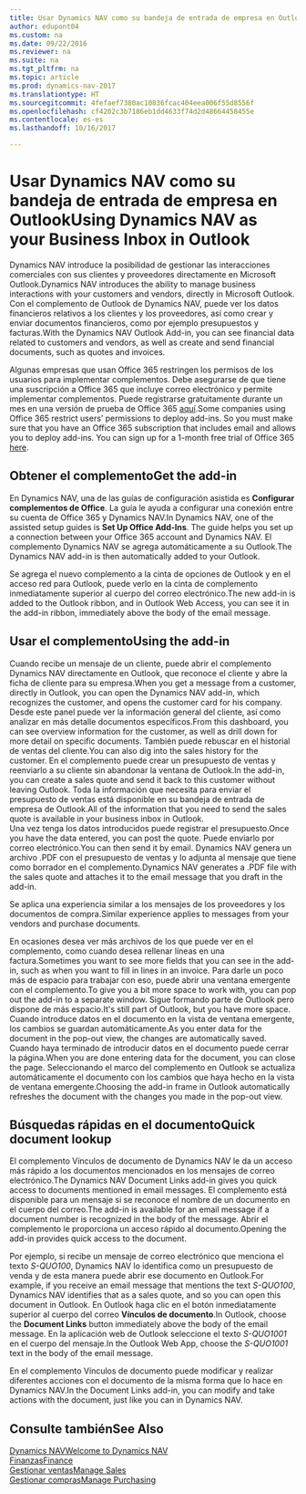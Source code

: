 ```yaml
---
title: Usar Dynamics NAV como su bandeja de entrada de empresa en Outlook
author: edupont04
ms.custom: na
ms.date: 09/22/2016
ms.reviewer: na
ms.suite: na
ms.tgt_pltfrm: na
ms.topic: article
ms.prod: dynamics-nav-2017
ms.translationtype: HT
ms.sourcegitcommit: 4fefaef7380ac10836fcac404eea006f55d8556f
ms.openlocfilehash: cf4202c3b7186eb1dd4633f74d2d48664458455e
ms.contentlocale: es-es
ms.lasthandoff: 10/16/2017

---
```


# <a name="using-dynamics-nav-as-your-business-inbox-in-outlook"></a><span data-ttu-id="41264-102">Usar Dynamics NAV como su bandeja de entrada de empresa en Outlook</span><span class="sxs-lookup"><span data-stu-id="41264-102">Using Dynamics NAV as your Business Inbox in Outlook</span></span>
<span data-ttu-id="41264-103">Dynamics NAV introduce la posibilidad de gestionar las interacciones comerciales con sus clientes y proveedores directamente en Microsoft Outlook.</span><span class="sxs-lookup"><span data-stu-id="41264-103">Dynamics NAV introduces the ability to manage business interactions with your customers and vendors, directly in Microsoft Outlook.</span></span> <span data-ttu-id="41264-104">Con el complemento de Outlook de Dynamics NAV, puede ver los datos financieros relativos a los clientes y los proveedores, así como crear y enviar documentos financieros, como por ejemplo presupuestos y facturas.</span><span class="sxs-lookup"><span data-stu-id="41264-104">With the Dynamics NAV Outlook Add-in, you can see financial data related to customers and vendors, as well as create and send financial documents, such as quotes and invoices.</span></span>  

<span data-ttu-id="41264-105">Algunas empresas que usan Office 365 restringen los permisos de los usuarios para implementar complementos. Debe asegurarse de que tiene una suscripción a Office 365 que incluye correo electrónico y permite implementar complementos. Puede registrarse gratuitamente durante un mes en una versión de prueba de Office 365 [aquí](https://products.office.com/try).</span><span class="sxs-lookup"><span data-stu-id="41264-105">Some companies using Office 365 restrict users’ permissions to deploy add-ins. So you must make sure that you have an Office 365 subscription that includes email and allows you to deploy add-ins. You can sign up for a 1-month free trial of Office 365 [here](https://products.office.com/try).</span></span>  

## <a name="get-the-add-in"></a><span data-ttu-id="41264-106">Obtener el complemento</span><span class="sxs-lookup"><span data-stu-id="41264-106">Get the add-in</span></span>
<span data-ttu-id="41264-107">En Dynamics NAV, una de las guías de configuración asistida es **Configurar complementos de Office**. La guía le ayuda a configurar una conexión entre su cuenta de Office 365 y Dynamics NAV.</span><span class="sxs-lookup"><span data-stu-id="41264-107">In Dynamics NAV, one of the assisted setup guides is **Set Up Office Add-Ins**. The guide helps you  set up a connection between your Office 365 account and Dynamics NAV.</span></span> <span data-ttu-id="41264-108">El complemento Dynamics NAV se agrega automáticamente a su Outlook.</span><span class="sxs-lookup"><span data-stu-id="41264-108">The Dynamics NAV add-in is then automatically added to your Outlook.</span></span>  

<span data-ttu-id="41264-109">Se agrega el nuevo complemento a la cinta de opciones de Outlook y en el acceso red para Outlook, puede verlo en la cinta de complemento inmediatamente superior al cuerpo del correo electrónico.</span><span class="sxs-lookup"><span data-stu-id="41264-109">The new add-in is added to the Outlook ribbon, and in Outlook Web Access, you can see it in the add-in ribbon, immediately above the body of the email message.</span></span>  

## <a name="using-the-add-in"></a><span data-ttu-id="41264-110">Usar el complemento</span><span class="sxs-lookup"><span data-stu-id="41264-110">Using the add-in</span></span>
<span data-ttu-id="41264-111">Cuando recibe un mensaje de un cliente, puede abrir el complemento Dynamics NAV directamente en Outlook, que reconoce el cliente y abre la ficha de cliente para su empresa.</span><span class="sxs-lookup"><span data-stu-id="41264-111">When you get a message from a customer, directly in Outlook, you can open the Dynamics NAV add-in, which recognizes the customer, and opens the customer card for his company.</span></span> <span data-ttu-id="41264-112">Desde este panel puede ver la información general del cliente, así como analizar en más detalle documentos específicos.</span><span class="sxs-lookup"><span data-stu-id="41264-112">From this dashboard, you can see overview information for the customer, as well as drill down for more detail on specific documents.</span></span> <span data-ttu-id="41264-113">También puede rebuscar en el historial de ventas del cliente.</span><span class="sxs-lookup"><span data-stu-id="41264-113">You can also dig into the sales history for the customer.</span></span>
<span data-ttu-id="41264-114">En el complemento puede crear un presupuesto de ventas y reenviarlo a su cliente sin abandonar la ventana de Outlook.</span><span class="sxs-lookup"><span data-stu-id="41264-114">In the add-in, you can create a sales quote and send it back to this customer without leaving Outlook.</span></span> <span data-ttu-id="41264-115">Toda la información que necesita para enviar el presupuesto de ventas está disponible en su bandeja de entrada de empresa de Outlook.</span><span class="sxs-lookup"><span data-stu-id="41264-115">All of the information that you need to send the sales quote is available in your business inbox in Outlook.</span></span>  
<span data-ttu-id="41264-116">Una vez tenga los datos introducidos puede registrar el presupuesto.</span><span class="sxs-lookup"><span data-stu-id="41264-116">Once you have the data entered, you can post the quote.</span></span> <span data-ttu-id="41264-117">Puede enviarlo por correo electrónico.</span><span class="sxs-lookup"><span data-stu-id="41264-117">You can then send it by email.</span></span> <span data-ttu-id="41264-118">Dynamics NAV genera un archivo .PDF con el presupuesto de ventas y lo adjunta al mensaje que tiene como borrador en el complemento.</span><span class="sxs-lookup"><span data-stu-id="41264-118">Dynamics NAV generates a .PDF file with the sales quote and attaches it to the email message that you draft in the add-in.</span></span>  

<span data-ttu-id="41264-119">Se aplica una experiencia similar a los mensajes de los proveedores y los documentos de compra.</span><span class="sxs-lookup"><span data-stu-id="41264-119">Similar experience applies to messages from your vendors and purchase documents.</span></span>  

<span data-ttu-id="41264-120">En ocasiones desea ver más archivos de los que puede ver en el complemento, como cuando desea rellenar líneas en una factura.</span><span class="sxs-lookup"><span data-stu-id="41264-120">Sometimes you want to see more fields that you can see in the add-in, such as when you want to fill in lines in an invoice.</span></span> <span data-ttu-id="41264-121">Para darle un poco más de espacio para trabajar con eso, puede abrir una ventana emergente con el complemento.</span><span class="sxs-lookup"><span data-stu-id="41264-121">To give you a bit more space to work with, you can pop out the add-in to a separate window.</span></span> <span data-ttu-id="41264-122">Sigue formando parte de Outlook pero dispone de más espacio.</span><span class="sxs-lookup"><span data-stu-id="41264-122">It's still part of Outlook, but you have more space.</span></span> <span data-ttu-id="41264-123">Cuando introduce datos en el documento en la vista de ventana emergente, los cambios se guardan automáticamente.</span><span class="sxs-lookup"><span data-stu-id="41264-123">As you enter data for the document in the pop-out view, the changes are automatically saved.</span></span> <span data-ttu-id="41264-124">Cuando haya terminado de introducir datos en el documento puede cerrar la página.</span><span class="sxs-lookup"><span data-stu-id="41264-124">When you are done entering data for the document, you can close the page.</span></span> <span data-ttu-id="41264-125">Seleccionando el marco del complemento en Outlook se actualiza automáticamente el documento con los cambios que haya hecho en la vista de ventana emergente.</span><span class="sxs-lookup"><span data-stu-id="41264-125">Choosing the add-in frame in Outlook automatically refreshes the document with the changes you made in the pop-out view.</span></span>  

## <a name="quick-document-lookup"></a><span data-ttu-id="41264-126">Búsquedas rápidas en el documento</span><span class="sxs-lookup"><span data-stu-id="41264-126">Quick document lookup</span></span>
<span data-ttu-id="41264-127">El complemento Vínculos de documento de Dynamics NAV le da un acceso más rápido a los documentos mencionados en los mensajes de correo electrónico.</span><span class="sxs-lookup"><span data-stu-id="41264-127">The Dynamics NAV Document Links add-in gives you quick access to documents mentioned in email messages.</span></span> <span data-ttu-id="41264-128">El complemento está disponible para un mensaje si se reconoce el nombre de un documento en el cuerpo del correo.</span><span class="sxs-lookup"><span data-stu-id="41264-128">The add-in is available for an email message if a document number is recognized in the body of the message.</span></span> <span data-ttu-id="41264-129">Abrir el complemento le proporciona un acceso rápido al documento.</span><span class="sxs-lookup"><span data-stu-id="41264-129">Opening the add-in provides quick access to the document.</span></span>  

<span data-ttu-id="41264-130">Por ejemplo, si recibe un mensaje de correo electrónico que menciona el texto *S-QUO100*, Dynamics NAV lo identifica como un presupuesto de venda y de esta manera puede abrir ese documento en Outlook.</span><span class="sxs-lookup"><span data-stu-id="41264-130">For example, if you receive an email message that mentions the text *S-QUO100*, Dynamics NAV identifies that as a sales quote, and so you can open this document in Outlook.</span></span> <span data-ttu-id="41264-131">En Outlook haga clic en el botón inmediatamente superior al cuerpo del correo **Vínculos de documento**.</span><span class="sxs-lookup"><span data-stu-id="41264-131">In Outlook, choose the **Document Links** button immediately above the body of the email message.</span></span> <span data-ttu-id="41264-132">En la aplicación web de Outlook seleccione el texto *S-QUO1001* en el cuerpo del mensaje.</span><span class="sxs-lookup"><span data-stu-id="41264-132">In the Outlook Web App, choose the *S-QUO1001* text in the body of the email message.</span></span>  

<span data-ttu-id="41264-133">En el complemento Vínculos de documento puede modificar y realizar diferentes acciones con el documento de la misma forma que lo hace en Dynamics NAV.</span><span class="sxs-lookup"><span data-stu-id="41264-133">In the Document Links add-in, you can modify and take actions with the document, just like you can in Dynamics NAV.</span></span>

## <a name="see-also"></a><span data-ttu-id="41264-134">Consulte también</span><span class="sxs-lookup"><span data-stu-id="41264-134">See Also</span></span>
[<span data-ttu-id="41264-135">Dynamics NAV</span><span class="sxs-lookup"><span data-stu-id="41264-135">Welcome to Dynamics NAV</span></span>](across-get-started.md)  
[<span data-ttu-id="41264-136">Finanzas</span><span class="sxs-lookup"><span data-stu-id="41264-136">Finance</span></span>](finance.md)  
[<span data-ttu-id="41264-137">Gestionar ventas</span><span class="sxs-lookup"><span data-stu-id="41264-137">Manage Sales</span></span>](sales-manage-sales.md)  
[<span data-ttu-id="41264-138">Gestionar compras</span><span class="sxs-lookup"><span data-stu-id="41264-138">Manage Purchasing</span></span>](purchasing-manage-purchasing.md)  

